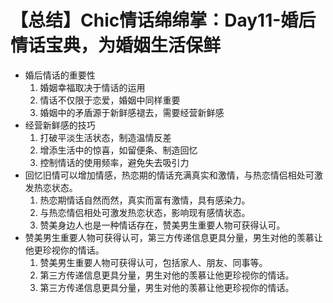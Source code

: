 # 【总结】Chic情话绵绵掌：Day11-婚后情话宝典，为婚姻生活保鲜

-   婚后情话的重要性
    1.  婚姻幸福取决于情话的运用
    2.  情话不仅限于恋爱，婚姻中同样重要
    3.  婚姻中的矛盾源于新鲜感褪去，需要经营新鲜感
-   经营新鲜感的技巧
    1.  打破平淡生活状态，制造温情反差
    2.  增添生活中的惊喜，如留便条、制造回忆
    3.  控制情话的使用频率，避免失去吸引力
-   回忆旧情可以增加情感，热恋期的情话充满真实和激情，与热恋情侣相处可激发热恋状态。
    1.  热恋期情话自然而然，真实而富有激情，具有感染力。
    2.  与热恋情侣相处可激发热恋状态，影响现有感情状态。
    3.  赞美身边人也是一种情话存在，赞美男生重要人物可获得认可。
-   赞美男生重要人物可获得认可，第三方传递信息更具分量，男生对他的羡慕让他更珍视你的情话。
    1.  赞美男生重要人物可获得认可，包括家人、朋友、同事等。
    2.  第三方传递信息更具分量，男生对他的羡慕让他更珍视你的情话。
    3.  第三方传递信息更具分量，男生对他的羡慕让他更珍视你的情话。